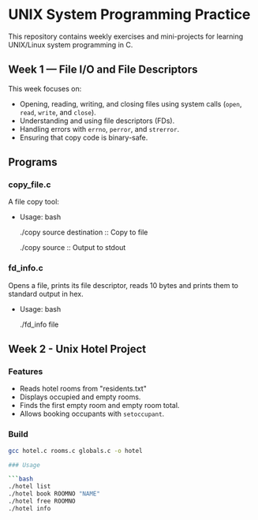 # UNIX System Programming Practice

This repository contains weekly exercises and mini-projects for learning UNIX/Linux system programming in C.

## Week 1 — File I/O and File Descriptors

This week focuses on:
- Opening, reading, writing, and closing files using system calls (`open`, `read`, `write`, and `close`).
- Understanding and using file descriptors (FDs).
- Handling errors with `errno`, `perror`, and `strerror`.
- Ensuring that copy code is binary-safe.

## Programs

### copy_file.c
A file copy tool:
- Usage:
  bash

  ./copy source destination ::     Copy to file
  
  ./copy source             ::     Output to stdout
  
### fd_info.c
Opens a file, prints its file descriptor, reads 10 bytes and prints them to standard output in hex.
- Usage:
  bash
  
  ./fd_info file

## Week 2 - Unix Hotel Project

### Features

- Reads hotel rooms from "residents.txt"
- Displays occupied and empty rooms.
- Finds the first empty room and empty room total.
- Allows booking occupants with `setoccupant`.

### Build

```bash
gcc hotel.c rooms.c globals.c -o hotel

### Usage

```bash
./hotel list
./hotel book ROOMNO "NAME"
./hotel free ROOMNO
./hotel info

